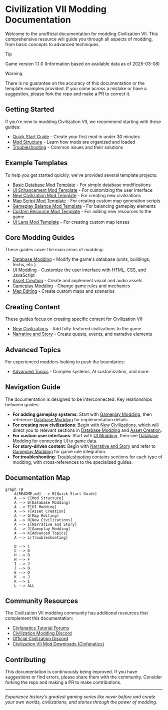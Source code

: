 # Civilization VII Modding Documentation

Welcome to the unofficial documentation for modding Civilization VII. This comprehensive resource will guide you through all aspects of modding, from basic concepts to advanced techniques.

> [!TIP]
> Game version 1.1.0 (Information based on available data as of 2025-03-08)

> [!WARNING]
> There is no guarantee on the accuracy of this documentation or the template examples provided. If you come across a mistake or have a suggestion, please fork the repo and make a PR to correct it.

## Getting Started

If you're new to modding Civilization VII, we recommend starting with these guides:

- [Quick Start Guide](./quick-start-guide.md) - Create your first mod in under 30 minutes
- [Mod Structure](./mod-structure.md) - Learn how mods are organized and loaded
- [Troubleshooting](./troubleshooting.md) - Common issues and their solutions

## Example Templates

To help you get started quickly, we've provided several template projects:

- [Basic Database Mod Template](./Templates/basic-database-mod/) - For simple database modifications
- [UI Enhancement Mod Template](./Templates/ui-enhancement-mod/) - For customizing the user interface
- [New Civilization Mod Template](./Templates/new-civilization-mod/) - For creating new civilizations
- [Map Script Mod Template](./Templates/mapscript-mod/) - For creating custom map generation scripts
- [Gameplay Balance Mod Template](./Templates/gameplay-balance-mod/) - For balancing gameplay elements
- [Custom Resource Mod Template](./Templates/custom-resource-mod/) - For adding new resources to the game
- [UI Lens Mod Template](./Templates/ui-lens-mod/) - For creating custom map lenses

## Core Modding Guides

These guides cover the main areas of modding:

- [Database Modding](./database-modding.md) - Modify the game's database (units, buildings, techs, etc.)
- [UI Modding](./ui-modding.md) - Customize the user interface with HTML, CSS, and JavaScript
- [Asset Creation](./asset-creation.md) - Create and implement visual and audio assets
- [Gameplay Modding](./gameplay-modding.md) - Change game rules and mechanics
- [Map Editing](./map-editing.md) - Create custom maps and scenarios

## Creating Content

These guides focus on creating specific content for Civilization VII:

- [New Civilizations](./new-civilizations.md) - Add fully-featured civilizations to the game
- [Narrative and Story](./narrative-and-story.md) - Create quests, events, and narrative elements

## Advanced Topics

For experienced modders looking to push the boundaries:

- [Advanced Topics](./advanced-topics.md) - Complex systems, AI customization, and more

## Navigation Guide

The documentation is designed to be interconnected. Key relationships between guides:

- **For adding gameplay systems**: Start with [Gameplay Modding](./gameplay-modding.md), then reference [Database Modding](./database-modding.md) for implementation details.
- **For creating new civilizations**: Begin with [New Civilizations](./new-civilizations.md), which will direct you to relevant sections in [Database Modding](./database-modding.md) and [Asset Creation](./asset-creation.md).
- **For custom user interfaces**: Start with [UI Modding](./ui-modding.md), then see [Database Modding](./database-modding.md) for connecting UI to game data.
- **For story-driven content**: Begin with [Narrative and Story](./narrative-and-story.md) and refer to [Gameplay Modding](./gameplay-modding.md) for game rule integration.
- **For troubleshooting**: [Troubleshooting](./troubleshooting.md) contains sections for each type of modding, with cross-references to the specialized guides.

## Documentation Map

```mermaid
graph TD
    A[README.md] --> B[Quick Start Guide]
    A --> C[Mod Structure]
    A --> D[Database Modding]
    A --> E[UI Modding]
    A --> F[Asset Creation]
    A --> G[Map Editing]
    A --> H[New Civilizations]
    A --> I[Narrative and Story]
    A --> J[Gameplay Modding]
    A --> K[Advanced Topics]
    A --> L[Troubleshooting]
    
    B --> C
    C --> D
    H --> D
    H --> F
    I --> J
    J --> D
    E --> D
    K --> J
    K --> E
    L --> ALL
```

## Community Resources

The Civilization VII modding community has additional resources that complement this documentation:

- [Civfanatics Tutorial Forums](https://forums.civfanatics.com/forums/tutorials.659/)
- [Civilization Modding Discord](https://discord.gg/F9ehXUu9Qk)
- [Official Civilization Discord](https://discord.gg/KMSVXuhwP6)
- [Civilization VII Mod Downloads (Civfanatics)](https://forums.civfanatics.com/resources/categories/civilization-vii-downloads.181/)

## Contributing

This documentation is continuously being improved. If you have suggestions or find errors, please share them with the community. Consider forking the repo and making a PR to make contributions.

---

*Experience history's greatest gaming series like never before and create your own worlds, civilizations, and stories through the power of modding.* 